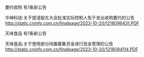 要约收购 有1条新公告 

华神科技:关于提请股东大会批准实际控制人免于发出收购要约的公告 http://static.cninfo.com.cn/finalpage/2023-10-20/1218096431.PDF 

天味食品 有1条新公告 

天味食品:关于使用部分闲置募集资金进行现金管理的公告 http://static.cninfo.com.cn/finalpage/2023-10-20/1218094114.PDF 

